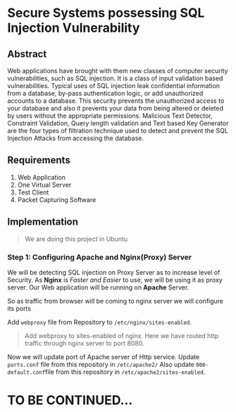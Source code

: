 # Secure Systems possessing SQL Injection Vulnerability

## Abstract

Web applications have brought with them new classes of computer security vulnerabilities, such as SQL injection. It is a class of input validation based vulnerabilities. Typical uses of SQL injection leak confidential information from a database, by-pass authentication logic, or add unauthorized accounts to a database.
This security prevents the unauthorized access to your database and also it prevents your data from being altered or deleted by users without the appropriate permissions. Malicious Text Detector, Constraint Validation, Query length validation and Text based Key Generator are the four types of filtration technique used to detect and prevent the SQL Injection Attacks from accessing the database.

## Requirements

1. Web Application
2. One Virtual Server 
3. Test Client
4. Packet Capturing Software

## Implementation
> We are doing this project in Ubuntu

### Step 1: Configuring Apache and Nginx(Proxy) Server

We will be detecting SQL injection on Proxy Server as to increase level of Security. As **Nginx** is *Faster and Easier* to use, we will be using it as proxy server.
Our Web application will be running on **Apache** Server.

So as traffic from browser will be coming to nginx server we will configure its ports

Add ``webproxy`` file from Repository to `/etc/nginx/sites-enabled`.
> Add webproxy to sites-enabled of nginx.
> Here we have routed http traffic through nginx server to port 8080.

Now we will update port of Apache server of Http service.
Update `ports.conf` file from this repository in `/etc/apache2/`
Also update `000-default.conf`file from this repository in `/etc/apache2/sites-enabled`.

# TO  BE CONTINUED...


